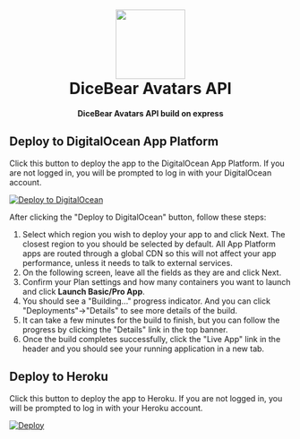 <h1 align="center"><img src="https://avatars.dicebear.com/api/male/seed.svg" width="124" /> <br />DiceBear Avatars API</h1>
<p align="center"><strong>DiceBear Avatars API build on express</strong></p>

## Deploy to DigitalOcean App Platform

Click this button to deploy the app to the DigitalOcean App Platform. If you are not logged in, you will be prompted to log in with your DigitalOcean account.

[![Deploy to DigitalOcean](https://www.deploytodo.com/do-btn-blue.svg)](https://cloud.digitalocean.com/apps/new?repo=https://github.com/DiceBear/avatars-api/tree/main)

After clicking the "Deploy to DigitalOcean" button, follow these steps:

1. Select which region you wish to deploy your app to and click Next. The closest region to you should be selected by default. All App Platform apps are routed through a global CDN so this will not affect your app performance, unless it needs to talk to external services.
2. On the following screen, leave all the fields as they are and click Next.
3. Confirm your Plan settings and how many containers you want to launch and click **Launch Basic/Pro App**.
4. You should see a "Building..." progress indicator. And you can click "Deployments"→"Details" to see more details of the build.
5. It can take a few minutes for the build to finish, but you can follow the progress by clicking the "Details" link in the top banner.
6. Once the build completes successfully, click the "Live App" link in the header and you should see your running application in a new tab.

## Deploy to Heroku

Click this button to deploy the app to Heroku. If you are not logged in, you will be prompted to log in with your Heroku account.

[![Deploy](https://www.herokucdn.com/deploy/button.svg)](https://heroku.com/deploy?template=https://github.com/DiceBear/avatars-api)
